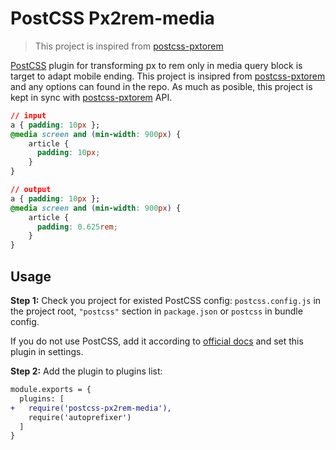 # PostCSS Px2rem-media

> This project is inspired from [postcss-pxtorem](https://github.com/cuth/postcss-pxtorem)

[PostCSS] plugin for transforming px to rem only in media query block is target to adapt mobile ending. This project is insipred from [postcss-pxtorem](https://github.com/cuth/postcss-pxtorem) and any options can found in the repo. As much as posible, this project is kept in sync with  [postcss-pxtorem](https://github.com/cuth/postcss-pxtorem)  API.

[PostCSS]: https://github.com/postcss/postcss

```css
// input
a { padding: 10px };
@media screen and (min-width: 900px) {
    article {
      padding: 10px;
    }
}
```

```css
// output
a { padding: 10px };
@media screen and (min-width: 900px) {
    article {
      padding: 0.625rem;
    }
}
```

## Usage

**Step 1:** Check you project for existed PostCSS config: `postcss.config.js`
in the project root, `"postcss"` section in `package.json`
or `postcss` in bundle config.

If you do not use PostCSS, add it according to [official docs]
and set this plugin in settings.

**Step 2:** Add the plugin to plugins list:

```diff
module.exports = {
  plugins: [
+   require('postcss-px2rem-media'),
    require('autoprefixer')
  ]
}
```

[official docs]: https://github.com/postcss/postcss#usage
